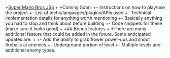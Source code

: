 +[Super Mario Bros JSp](https://tylerreichle.github.io/mario_js/)
+
+Coming Soon:
+- Instructions on how to play/use the project
+- List of techs/languages/plugins/APIs used
+- Technical implementation details for anything worth mentioning
+- Basically anything you had to stop and think about before building
+- Code snippets for these (make sure it looks good)
+
+## Bonus features
+
+There are many additional feature that could be added in the future. Some anticipated updates are:
+
+- Add the ability to grab flower power-ups and shoot fireballs at enemies
+- Underground portion of level
+- Multiple levels and additional enemy types.